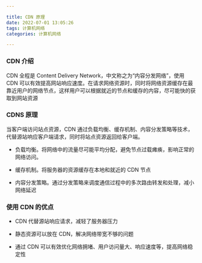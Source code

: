 ```yaml
---  

title: CDN 原理
date: 2022-07-01 13:05:26
tags: 计算机网络
categories: 计算机网络

---
```


### CDN 介绍

CDN 全程是 Content Delivery Network，中文称之为“内容分发网络”，使用 CDN 可以有效提高网站响应速度。在请求网络资源时，同时将网络资源缓存在最靠近用户的网络节点，这样用户可以根据就近的节点和缓存的内容，尽可能快的获取到网站资源

### CDNS 原理

当客户端访问站点资源，CDN 通过负载均衡、缓存机制、内容分发策略等技术，代替源站响应客户端请求，同时将站点资源返回给客户端。

* 负载均衡。将网络中的流量尽可能平均分配，避免节点过载瘫痪，影响正常的网络访问。

* 缓存机制。将服务器的资源缓存在本地和就近的 CDN 节点

* 内容分发策略。通过分发策略来调度通信过程中的多次路由转发和处理，减小网络延迟

### 使用 CDN 的优点

* CDN 代替源站响应请求，减轻了服务器压力

* 静态资源可以放在 CDN，解决网络带宽不够的问题

* 通过 CDN 可以有效优化网络拥堵、用户访问量大、响应速度等，提高网络稳定性
